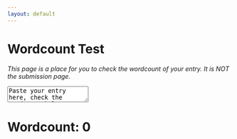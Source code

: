 ```yaml
---
layout: default
---
```

<script>
/**
 * Countable is a script to allow for live paragraph-, word- and character-
 * counting on an HTML element.
 *
 * @author   Sacha Schmid (<https://github.com/RadLikeWhoa>)
 * @version  3.0.0
 * @license  MIT
 * @see      <http://radlikewhoa.github.io/Countable/>
 */

/**
 * Note: For the purpose of this internal documentation, arguments of the type
 * {Nodes} are to be interpreted as either {NodeList} or {Element}.
 */

;(function (global) {
  
  /**
   * @private
   *
   * `liveElements` holds all elements that have the live-counting
   * functionality bound to them.
   */

  let liveElements = []
  const each = Array.prototype.forEach

  /**
   * `ucs2decode` function from the punycode.js library.
   *
   * Creates an array containing the decimal code points of each Unicode
   * character in the string. While JavaScript uses UCS-2 internally, this
   * function will convert a pair of surrogate halves (each of which UCS-2
   * exposes as separate characters) into a single code point, matching
   * UTF-16.
   *
   * @see     <http://goo.gl/8M09r>
   * @see     <http://goo.gl/u4UUC>
   *
   * @param   {String}  string   The Unicode input string (UCS-2).
   *
   * @return  {Array}   The new array of code points.
   */

  function decode (string) {
    const output = []
  	let counter = 0
  	const length = string.length

  	while (counter < length) {
  		const value = string.charCodeAt(counter++)

  		if (value >= 0xD800 && value <= 0xDBFF && counter < length) {

  			// It's a high surrogate, and there is a next character.

  			const extra = string.charCodeAt(counter++)

  			if ((extra & 0xFC00) == 0xDC00) { // Low surrogate.
  				output.push(((value & 0x3FF) << 10) + (extra & 0x3FF) + 0x10000)
  			} else {

  				// It's an unmatched surrogate; only append this code unit, in case the
  				// next code unit is the high surrogate of a surrogate pair.

  				output.push(value)
  				counter--
  			}
  		} else {
  			output.push(value)
  		}
  	}

  	return output
  }

  /**
   * `validateArguments` validates the arguments given to each function call.
   * Errors are logged to the console as warnings, but Countable fails
   * silently.
   *
   * @private
   *
   * @param   {Nodes}     elements  The (collection of) element(s) to
   *                                validate.
   *
   * @param   {Function}  callback  The callback function to validate.
   *
   * @return  {Boolean}   Returns whether all arguments are vaild.
   */

  function validateArguments (elements, callback) {
    const nodes = Object.prototype.toString.call(elements)
    const elementsValid = (nodes === '[object NodeList]' || nodes === '[object HTMLCollection]') || elements.nodeType === 1
    const callbackValid = typeof callback === 'function'

    if (!elementsValid) console.error('Countable: Not a valid target')
    if (!callbackValid) console.error('Countable: Not a valid callback function')

    return elementsValid && callbackValid
  }

  /**
   * `count` trims an element's value, optionally strips HTML tags and counts
   * paragraphs, sentences, words, characters and characters plus spaces.
   *
   * @private
   *
   * @param   {Element}  element  The element whose value is to be counted.
   *
   * @param   {Object}   options  The options to use for the counting.
   *
   * @return  {Object}   The object containing the number of paragraphs,
   *                     sentences, words, characters and characters plus
   *                     spaces.
   */

  function count (element, options) {
    let original = '' + ('value' in element ? element.value : element.textContent)
    options = options || {}

    /**
     * The initial implementation to allow for HTML tags stripping was created
     * @craniumslows while the current one was created by @Rob--W.
     *
     * @see <http://goo.gl/Exmlr>
     * @see <http://goo.gl/gFQQh>
     */

    if (options.stripTags) original = original.replace(/<\/?[a-z][^>]*>/gi, '')

    if (options.ignore) {
        each.call(options.ignore, function (i) {
            original = original.replace(i, '')
        })
    }

    const trimmed = original.trim()

    /**
     * Most of the performance improvements are based on the works of @epmatsw.
     *
     * @see <http://goo.gl/SWOLB>
     */

    return {
      paragraphs: trimmed ? (trimmed.match(options.hardReturns ? /\n{2,}/g : /\n+/g) || []).length + 1 : 0,
      sentences: trimmed ? (trimmed.match(/[.?!…]+./g) || []).length + 1 : 0,
      words: trimmed ? (trimmed.replace(/['";:,.?¿\-!¡]+/g, '').match(/\S+/g) || []).length : 0,
      characters: trimmed ? decode(trimmed.replace(/\s/g, '')).length : 0,
      all: decode(original).length
    }
  }

  /**
   * This is the main object that will later be exposed to other scripts. It
   * holds all the public methods that can be used to enable the Countable
   * functionality.
   *
   * Some methods accept an optional options parameter. This includes the
   * following options.
   *
   * {Boolean}      hardReturns  Use two returns to seperate a paragraph
   *                             instead of one. (default: false)
   * {Boolean}      stripTags    Strip HTML tags before counting the values.
   *                             (default: false)
   * {Array<Char>}  ignore       A list of characters that should be removed
   *                             ignored when calculating the counters.
   *                             (default: )
   */

  const Countable = {

    /**
     * The `on` method binds the counting handler to all given elements. The
     * event is either `oninput` or `onkeydown`, based on the capabilities of
     * the browser.
     *
     * @param   {Nodes}     elements   All elements that should receive the
     *                                 Countable functionality.
     *
     * @param   {Function}  callback   The callback to fire whenever the
     *                                 element's value changes. The callback is
     *                                 called with the relevant element bound
     *                                 to `this` and the counted values as the
     *                                 single parameter.
     *
     * @param   {Object}    [options]  An object to modify Countable's
     *                                 behaviour.
     *
     * @return  {Object}    Returns the Countable object to allow for chaining.
     */

    on: function (elements, callback, options) {
      if (!validateArguments(elements, callback)) return

      if (elements.length === undefined) {
          elements = [ elements ]
      }

      each.call(elements, function (e) {
          const handler = function () {
            callback.call(e, count(e, options))
          }

          liveElements.push({ element: e, handler: handler })

          handler()

          e.addEventListener('input', handler)
      })

      return this
    },

    /**
     * The `off` method removes the Countable functionality from all given
     * elements.
     *
     * @param   {Nodes}   elements  All elements whose Countable functionality
     *                              should be unbound.
     *
     * @return  {Object}  Returns the Countable object to allow for chaining.
     */

    off: function (elements) {
      if (!validateArguments(elements, function () {})) return

      if (elements.length === undefined) {
          elements = [ elements ]
      }

      liveElements.filter(function (e) {
          return elements.indexOf(e.element) !== -1
      }).forEach(function (e) {
          e.element.removeEventListener('input', e.handler)
      })

      liveElements = liveElements.filter(function (e) {
          return elements.indexOf(e.element) === -1
      })

      return this
    },

    /**
     * The `count` method works mostly like the `live` method, but no events are
     * bound, the functionality is only executed once.
     *
     * @param   {Nodes}     elements   All elements that should be counted.
     *
     * @param   {Function}  callback   The callback to fire whenever the
     *                                 element's value changes. The callback is
     *                                 called with the relevant element bound
     *                                 to `this` and the counted values as the
     *                                 single parameter.
     *
     * @param   {Object}    [options]  An object to modify Countable's
     *                                 behaviour.
     *
     * @return  {Object}    Returns the Countable object to allow for chaining.
     */

    count: function (elements, callback, options) {
      if (!validateArguments(elements, callback)) return

      if (elements.length === undefined) {
          elements = [ elements ]
      }

      each.call(elements, function (e) {
          callback.call(e, count(e, options))
      })

      return this
    },

    /**
     * The `enabled` method checks if the live-counting functionality is bound
     * to an element.
     *
     * @param   {Element}  element  All elements that should be checked for the
     *                              Countable functionality.
     *
     * @return  {Boolean}  A boolean value representing whether Countable
     *                     functionality is bound to all given elements.
     */

    enabled: function (elements) {
      if (elements.length === undefined) {
        elements = [ elements ]
      }

      return liveElements.filter(function (e) {
          return elements.indexOf(e.element) !== -1
      }).length === elements.length
    }

  }

  /**
   * Expose Countable depending on the module system used across the
   * application. (Node / CommonJS, AMD, global)
   */

  if (typeof exports === 'object') {
    module.exports = Countable
  } else if (typeof define === 'function' && define.amd) {
    define(function () { return Countable })
  } else {
    global.Countable = Countable
  }
}(this));

</script>


# Wordcount Test

*This page is a place for you to check the wordcount of your entry. It is NOT the submission page.*

<textarea id="countableArea">
Paste your entry here, check the wordcount below
</textarea>

<h1> Wordcount: <span class="result-count" id="result__words">0</span> </h3>
